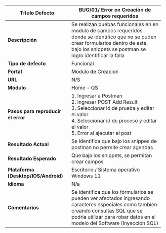 
| Título Defecto                       | BUG/01/ Error en Creación de campos requeridos               |
| ------------------------------------ | ------------------------------------------------------------ |
| **Descripción**                      | Se realizan puebas funcionales en en modulo de campos requeridos donde se identifico que no se puden crear formularios dentro de este, bajo los snippets se postman se logro identificar la falla |
| **Tipo de defecto**                  | Funcional                                                    |
| **Portal**                           | Modulo de Creacion                                           |
| **URL**                              | N/S                                                          |
| **Módulo**                           | Home - QS                                                    |
| **Pasos para reproducir el error**   | 1. Ingresar a Postman<br />2. Ingresar POST Add Result <br />3. Seleccionar id de prueba y editar el valor<br />4. Seleccionar id de proceso y editar el valor <br />5. Error al ajecutar el post |
| **Resultado Actual**                 | Se identifica que bajo los snippes de postman no permite crear agendas |
| **Resultado Esperado**               | Que bajo los snippets, se permitan crear campos              |
| **Plataforma (Desktop/IOS/Android)** | Escritorio / Sistema operativo Windows 11                    |
| **Idioma**                           | N/a                                                          |
| **Comentarios**                      | Se identifica que los formularios se pueden ver afectados ingresando caracteres especiales como tambien creando consultas SQL que se podria utilizar para robar datos en el modelo del Software (Inyección SQL) |
```


```
